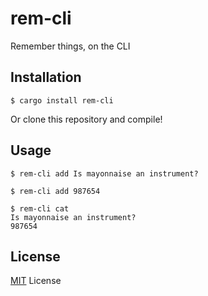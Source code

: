 # rem-cli
Remember things, on the CLI

## Installation

```
$ cargo install rem-cli
```

Or clone this repository and compile!

## Usage

```
$ rem-cli add Is mayonnaise an instrument?

$ rem-cli add 987654

$ rem-cli cat
Is mayonnaise an instrument?
987654
```

## License

[MIT](https://github.com/wagnerm/rem/blob/master/LICENSE) License
